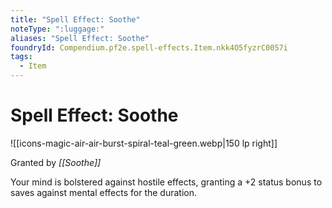 ```yaml
---
title: "Spell Effect: Soothe"
noteType: ":luggage:"
aliases: "Spell Effect: Soothe"
foundryId: Compendium.pf2e.spell-effects.Item.nkk4O5fyzrC0057i
tags:
  - Item
---
```


# Spell Effect: Soothe
![[icons-magic-air-air-burst-spiral-teal-green.webp|150 lp right]]

Granted by _[[Soothe]]_

Your mind is bolstered against hostile effects, granting a +2 status bonus to saves against mental effects for the duration.
